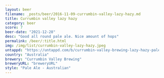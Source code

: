 ```yaml
---
layout: beer
filename: _posts/beer/2016-11-09-currumbin-valley-lazy-hazy.md
title: Currumbin valley lazy hazy
category: beer
score: 7
beer-date: "2021-12-28"
desc: "Good all round pale ale. Nice amount of hops"
permalink: /beer/:title.html
img: /img/list/currumbin-valley-lazy-hazy.jpeg
untappd: "https://untappd.com/b/currumbin-valley-brewing-lazy-hazy-pale/4352622"
country: "Australia"
brewery: "Currumbin Valley Brewing"
breweryURL: "breweryURL"
style: "Pale Ale - Australian"
---
```

